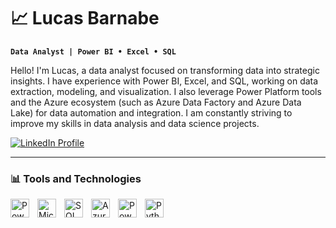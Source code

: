 # 📈 Lucas Barnabe

**`Data Analyst | Power BI • Excel • SQL`**

Hello! I'm Lucas, a data analyst focused on transforming data into strategic insights. I have experience with Power BI, Excel, and SQL, working on data extraction, modeling, and visualization. I also leverage Power Platform tools and the Azure ecosystem (such as Azure Data Factory and Azure Data Lake) for data automation and integration. I am constantly striving to improve my skills in data analysis and data science projects.

<p align="left">
    <a href="https://www.linkedin.com/in/lucas-barnab%C3%A9-98a26316a" target="_blank">
        <img 
            alt="LinkedIn Profile" 
            title="Visit my LinkedIn" 
            src="https://custom-icon-badges.demolab.com/badge/-LinkedIn-blue?logo=linkedin&logoColor=white&style=for-the-badge&labelColor=0A66C2" 
        />
    </a>  
</p>

---

### 📊 Tools and Technologies

<img 
    align="left" 
    alt="Power BI" 
    title="Power BI" 
    width="30px" 
    style="padding-right: 10px;" 
    src="https://upload.wikimedia.org/wikipedia/commons/thumb/c/cf/New_Power_BI_Logo.svg/1200px-New_Power_BI_Logo.svg.png" 
/>
<img 
    align="left" 
    alt="Microsoft Excel" 
    title="Excel" 
    width="30px" 
    style="padding-right: 10px;" 
    src="https://img.icons8.com/color/48/microsoft-excel-2019--v1.png" 
/>
<img 
    align="left" 
    alt="SQL" 
    title="SQL" 
    width="30px" 
    style="padding-right: 10px;" 
    src="https://img.icons8.com/fluency/48/sql.png" 
/>
<img 
    align="left" 
    alt="Azure" 
    title="Azure" 
    width="30px" 
    style="padding-right: 10px;" 
    src="https://cdn.jsdelivr.net/gh/devicons/devicon/icons/azure/azure-original.svg" 
/>
<img 
    align="left" 
    alt="Power Platform" 
    title="Microsoft Power Platform" 
    width="30px" 
    style="padding-right: 10px;" 
    src="https://upload.wikimedia.org/wikipedia/commons/1/1a/Microsoft_Power_Platform_logo.svg" 
/>
<img 
  src="https://cdn.jsdelivr.net/gh/devicons/devicon@latest/icons/python/python-original.svg" 
  alt="Python" 
  title="Python" 
  width="30px" 
  style="padding-right: 10px;" 
  align="left"
/>
<br/><br/>




